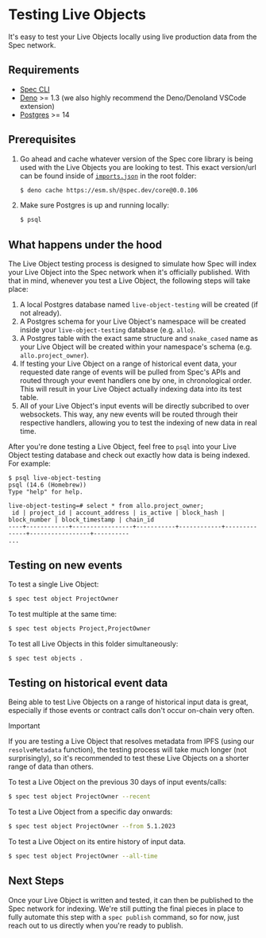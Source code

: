 # Testing Live Objects

It's easy to test your Live Objects locally using live production data from the Spec network.

## Requirements

* [Spec CLI](./CLI-Setup.md)
* [Deno](https://deno.com/manual@v1.33.1/getting_started/installation) >= 1.3 (we also highly recommend the Deno/Denoland VSCode extension)
* [Postgres](https://www.moncefbelyamani.com/how-to-install-postgresql-on-a-mac-with-homebrew-and-lunchy/) >= 14

## Prerequisites

1) Go ahead and cache whatever version of the Spec core library is being used with the Live Objects you are looking to test. This exact version/url can be found inside of [`imports.json`](../imports.json) in the root folder:
    ```bash
    $ deno cache https://esm.sh/@spec.dev/core@0.0.106
    ```

2) Make sure Postgres is up and running locally:
    ```bash
    $ psql
    ```

## What happens under the hood

The Live Object testing process is designed to simulate how Spec will index your Live Object into the Spec network when it's officially published. With that in mind, whenever you test a Live Object, the following steps will take place:

1. A local Postgres database named `live-object-testing` will be created (if not already).
2. A Postgres schema for your Live Object's namespace will be created inside your `live-object-testing` database (e.g. `allo`).
3. A Postgres table with the exact same structure and `snake_cased` name as your Live Object will be created within your namespace's schema (e.g. `allo.project_owner`).
4. If testing your Live Object on a range of historical event data, your requested date range of events will be pulled from Spec's APIs and routed through your event handlers one by one, in chronological order. This will result in your Live Object actually indexing data into its test table.
5. All of your Live Object's input events will be directly subcribed to over websockets. This way, any new events will be routed through their respective handlers, allowing you to test the indexing of new data in real time.

After you're done testing a Live Object, feel free to `psql` into your Live Object testing database and check out exactly how data is being indexed. For example:
```
$ psql live-object-testing
psql (14.6 (Homebrew))
Type "help" for help.

live-object-testing=# select * from allo.project_owner;
 id | project_id | account_address | is_active | block_hash | block_number | block_timestamp | chain_id 
----+------------+-----------------+-----------+------------+--------------+-----------------+----------
...
```

## Testing on new events

To test a single Live Object:

```bash
$ spec test object ProjectOwner
```

To test multiple at the same time:

```bash
$ spec test objects Project,ProjectOwner
```

To test all Live Objects in this folder simultaneously:

```bash
$ spec test objects .
```

## Testing on historical event data

Being able to test Live Objects on a range of historical input data is great, especially if those events or contract calls don't occur on-chain very often.

> [!IMPORTANT]  
> If you are testing a Live Object that resolves metadata from IPFS (using our `resolveMetadata` function), the testing process will take much longer (not surprisingly), so it's recommended to test these Live Objects on a shorter range of data than others.

To test a Live Object on the previous 30 days of input events/calls:

```bash
$ spec test object ProjectOwner --recent
```

To test a Live Object from a specific day onwards:

```bash
$ spec test object ProjectOwner --from 5.1.2023
```

To test a Live Object on its entire history of input data.

```bash
$ spec test object ProjectOwner --all-time
```

## Next Steps

Once your Live Object is written and tested, it can then be published to the Spec network for indexing. We're still putting the final pieces in place to fully automate this step with a `spec publish` command, so for now, just reach out to us directly when you're ready to publish.